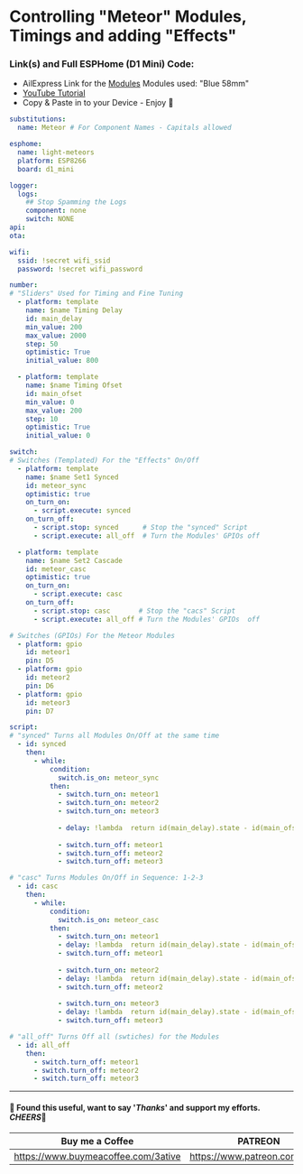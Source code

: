 # Controlling "Meteor" Modules, Timings and adding "Effects"

### Link(s) and Full ESPHome (D1 Mini) Code:
- AilExpress Link for the [Modules](https://s.click.aliexpress.com/e/_DDYmi2r) Modules used: "Blue 58mm"
- [YouTube Tutorial](https://youtu.be/_XgJyYwlejo)
- Copy & Paste in to your Device - Enjoy 💖
```yaml
substitutions:
  name: Meteor # For Component Names - Capitals allowed

esphome:
  name: light-meteors
  platform: ESP8266
  board: d1_mini

logger:
  logs:
    ## Stop Spamming the Logs
    component: none
    switch: NONE
api:
ota:

wifi:
  ssid: !secret wifi_ssid
  password: !secret wifi_password

number:
# "Sliders" Used for Timing and Fine Tuning
  - platform: template
    name: $name Timing Delay
    id: main_delay
    min_value: 200
    max_value: 2000
    step: 50
    optimistic: True
    initial_value: 800

  - platform: template
    name: $name Timing Ofset
    id: main_ofset
    min_value: 0
    max_value: 200
    step: 10
    optimistic: True
    initial_value: 0

switch:
# Switches (Templated) For the "Effects" On/Off
  - platform: template
    name: $name Set1 Synced
    id: meteor_sync
    optimistic: true
    on_turn_on:
      - script.execute: synced
    on_turn_off:
      - script.stop: synced      # Stop the "synced" Script
      - script.execute: all_off  # Turn the Modules' GPIOs off

  - platform: template
    name: $name Set2 Cascade
    id: meteor_casc
    optimistic: true
    on_turn_on:
      - script.execute: casc
    on_turn_off:
      - script.stop: casc       # Stop the "cacs" Script
      - script.execute: all_off # Turn the Modules' GPIOs  off

# Switches (GPIOs) For the Meteor Modules
  - platform: gpio
    id: meteor1
    pin: D5
  - platform: gpio
    id: meteor2
    pin: D6
  - platform: gpio
    id: meteor3
    pin: D7

script:
# "synced" Turns all Modules On/Off at the same time
  - id: synced
    then:
      - while:
          condition:
            switch.is_on: meteor_sync
          then:
            - switch.turn_on: meteor1
            - switch.turn_on: meteor2
            - switch.turn_on: meteor3
            
            - delay: !lambda  return id(main_delay).state - id(main_ofset).state;
            
            - switch.turn_off: meteor1
            - switch.turn_off: meteor2
            - switch.turn_off: meteor3

# "casc" Turns Modules On/Off in Sequence: 1-2-3
  - id: casc
    then:
      - while:
          condition:
            switch.is_on: meteor_casc
          then:
            - switch.turn_on: meteor1
            - delay: !lambda  return id(main_delay).state - id(main_ofset).state;
            - switch.turn_off: meteor1
            
            - switch.turn_on: meteor2
            - delay: !lambda  return id(main_delay).state - id(main_ofset).state;
            - switch.turn_off: meteor2
            
            - switch.turn_on: meteor3
            - delay: !lambda  return id(main_delay).state - id(main_ofset).state;
            - switch.turn_off: meteor3

# "all_off" Turns Off all (swtiches) for the Modules
  - id: all_off
    then:
      - switch.turn_off: meteor1
      - switch.turn_off: meteor2
      - switch.turn_off: meteor3
```

___
#### 💖 Found this useful, want to say '*Thanks*' and support my efforts. *CHEERS*🍺
| Buy me a Coffee | PATREON |
|-----------------|---------|
| https://www.buymeacoffee.com/3ative | https://www.patreon.com/3ative |
